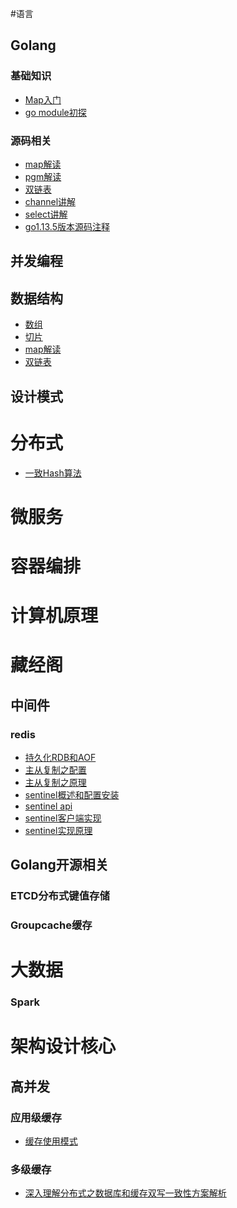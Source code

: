 #语言

## Golang
### 基础知识
- [Map入门](https://github.com/friendlyhank/go-use/blob/master/map/README.md)
- [go module初探](https://github.com/friendlyhank/toBeTopgopher/blob/master/gobase/go_module初探.md)

### 源码相关
- [map解读](https://draveness.me/golang/docs/part2-foundation/ch03-datastructure/golang-hashmap/)
- [pgm解读](https://github.com/friendlyhank/go-source/blob/master/runtime/golang%20pgm.md)
- [双链表](https://github.com/friendlyhank/go-source/blob/master/container/list/list.md)
- [channel讲解](https://github.com/friendlyhank/toBeTopgopher/blob/master/golang/go_channel.md)
- [select讲解](https://github.com/friendlyhank/toBeTopgopher/blob/master/golang/golang_select.md)
- [go1.13.5版本源码注释](https://github.com/friendlyhank/go1.13.5-annotated)

## 并发编程

## 数据结构
- [数组]()
- [切片]()
- [map解读](https://draveness.me/golang/docs/part2-foundation/ch03-datastructure/golang-hashmap/)
- [双链表](https://github.com/friendlyhank/go-source/blob/master/container/list/list.md)

## 设计模式

# 分布式
- [一致Hash算法](https://github.com/friendlyhank/toBeTopgopher/blob/master/distributed_system/hash一致性算法讲解.md)

# 微服务

# 容器编排

# 计算机原理

# 藏经阁

## 中间件

### redis
- [持久化RDB和AOF](https://github.com/friendlyhank/toBeTopgopher/blob/master/redis/redis持久化RDB和AOF.md)
- [主从复制之配置](https://github.com/friendlyhank/toBeTopgopher/blob/master/redis/redis的主从复制之配置.md)
- [主从复制之原理](https://github.com/friendlyhank/toBeTopgopher/blob/master/redis/redis主从复制的原理.md)
- [sentinel概述和配置安装](https://github.com/friendlyhank/toBeTopgopher/blob/master/redis/sentinel概述和配置安装.md)
- [sentinel api](https://github.com/friendlyhank/toBeTopgopher/blob/master/redis/sentinel_api.md)
- [sentinel客户端实现](https://github.com/friendlyhank/toBeTopgopher/blob/master/redis/sentinel客户端实现.md)
- [sentinel实现原理](https://github.com/friendlyhank/toBeTopgopher/blob/master/redis/sentinel实现原理.md)

## Golang开源相关

### ETCD分布式键值存储
### Groupcache缓存

# 大数据

### Spark


# 架构设计核心
## 高并发

### 应用级缓存
- [缓存使用模式](https://juejin.im/post/5af5b2c36fb9a07ac65318bd)


### 多级缓存
- [深入理解分布式之数据库和缓存双写一致性方案解析](https://juejin.im/post/5b923de95188255c8e725c18)





